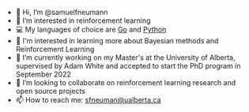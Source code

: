 - 👋 Hi, I’m @samuelfneumann
- 👀 I’m interested in reinforcement learning
- 💻 My languages of choice are [Go](https://golang.org/) and [Python](https://www.python.org)
- 📖 I'm interested in learning more about Bayesian methods and Reinforcement Learning
- 🌱 I’m currently working on my Master's at the University of Alberta, supervised by Adam White and accepted to start the PhD program in September 2022
- 💞️ I’m looking to collaborate on reinforcement learning research and open source projects
- 📫 How to reach me: sfneuman@ualberta.ca

<!---
samuelfneumann/samuelfneumann is a ✨ special ✨ repository because its `README.md` (this file) appears on your GitHub profile.
You can click the Preview link to take a look at your changes.
--->
